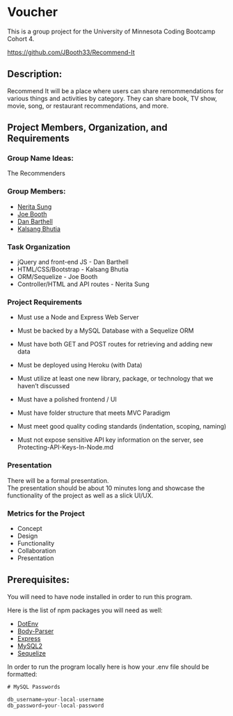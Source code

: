 **Voucher**
====
This is a group project for the University of Minnesota Coding Bootcamp Cohort 4. 

<https://github.com/JBooth33/Recommend-It>

## Description:
Recommend It will be a place where users can share remommendations for various things and activities by category. They can share book, TV show, movie, song, or restaurant recommendations, and more. 

## Project Members, Organization, and Requirements
### Group Name Ideas:
The Recommenders

### Group Members: 
+ [Nerita Sung](https://github.com/neritasung)  
+ [Joe Booth](https://github.com/JBooth33)
+ [Dan Barthell](https://github.com/dbarthell)    
+ [Kalsang Bhutia](https://github.com/hurlyburly)  

### **Task Organization**

 
 + jQuery and front-end JS - Dan Barthell
 + HTML/CSS/Bootstrap - Kalsang Bhutia
 + ORM/Sequelize - Joe Booth
 + Controller/HTML and API routes - Nerita Sung


### **Project Requirements**
+ Must use a Node and Express Web Server
+ Must be backed by a MySQL Database with a Sequelize ORM

+ Must have both GET and POST routes for retrieving and adding new data
+ Must be deployed using Heroku (with Data)
+ Must utilize at least one new library, package, or technology that we haven’t discussed
+ Must have a polished frontend / UI 
+ Must have folder structure that meets MVC Paradigm
+ Must meet good quality coding standards (indentation, scoping, naming)
+ Must not expose sensitive API key information on the server, see Protecting-API-Keys-In-Node.md

### Presentation
There will be a formal presentation.      
The presentation should be about 10 minutes long and showcase the functionality of the project as well as a slick UI/UX.


### Metrics for the Project
+ Concept
+ Design
+ Functionality
+ Collaboration
+ Presentation

## **Prerequisites:**

You will need to have node installed in order to run this program.      

Here is the list of npm packages you will need as well: 


+ [DotEnv](https://www.npmjs.com/package/dotenv)
+ [Body-Parser](https://www.npmjs.com/package/body-parser)
+ [Express](https://www.npmjs.com/package/express)
+ [MySQL2](https://www.npmjs.com/package/mysql2)
+ [Sequelize](https://www.npmjs.com/package/sequelize)

In order to run the program locally here is how your .env file should be formatted: 
```js
# MySQL Passwords 

db_username=your-local-username
db_password=your-local-password

```
